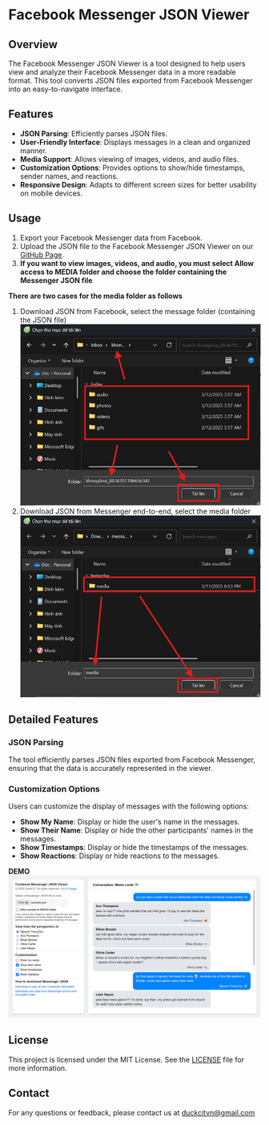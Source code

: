 # Facebook Messenger JSON Viewer

## Overview
The Facebook Messenger JSON Viewer is a tool designed to help users view and analyze their Facebook Messenger data in a more readable format. This tool converts JSON files exported from Facebook Messenger into an easy-to-navigate interface.

## Features
- **JSON Parsing**: Efficiently parses JSON files.
- **User-Friendly Interface**: Displays messages in a clean and organized manner.
- **Media Support**: Allows viewing of images, videos, and audio files.
- **Customization Options**: Provides options to show/hide timestamps, sender names, and reactions.
- **Responsive Design**: Adapts to different screen sizes for better usability on mobile devices.

## Usage
1. Export your Facebook Messenger data from Facebook.
2. Upload the JSON file to the Facebook Messenger JSON Viewer on our [GitHub Page](https://duckcit.github.io/Facebook-Messenger-JSON-Viewer).
3. **If you want to view images, videos, and audio, you must select Allow access to MEDIA folder and choose the folder containing the Messenger JSON file**

**There are two cases for the media folder as follows**
1. Download JSON from Facebook, select the message folder (containing the JSON file)
![Example](screenshots/downloadFromFacebook.png)
2. Download JSON from Messenger end-to-end, select the media folder
![Example](screenshots/downloadFromMessenger.png)

## Detailed Features

### JSON Parsing
The tool efficiently parses JSON files exported from Facebook Messenger, ensuring that the data is accurately represented in the viewer.

### Customization Options
Users can customize the display of messages with the following options:
- **Show My Name**: Display or hide the user's name in the messages.
- **Show Their Name**: Display or hide the other participants' names in the messages.
- **Show Timestamps**: Display or hide the timestamps of the messages.
- **Show Reactions**: Display or hide reactions to the messages.

**DEMO**
![Demo](screenshots/demo.png)

## License
This project is licensed under the MIT License. See the [LICENSE](LICENSE) file for more information.

## Contact
For any questions or feedback, please contact us at duckcitvn@gmail.com
